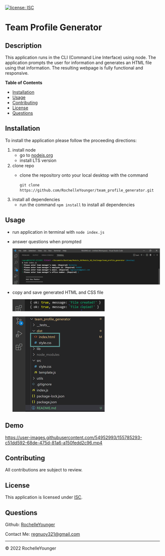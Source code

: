 
  [![license: ISC](https://img.shields.io/badge/License-ISC-lightblue)](https://opensource.org/licenses/ISC)
  
# Team Profile Generator

## Description

This application runs in the CLI (Command Line Interface) using node. The application prompts the user for information and generates an HTML file using that information. The resulting webpage is fully functional and responsive.


**Table of Contents**

  * [Installation](#installation)
  * [Usage](#usage)
  * [Contributing](#contributing)
  * [License](#license)
  * [Questions](#questions)


## Installation

To install the application please follow the proceeding directions: 

 1. install node 
    - go to [nodejs.org](#https://nodejs.org/)
    - install LTS version
 2. clone repo 
    - clone the repository onto your local desktop with the command 

        `git clone https://github.com/RochelleYounger/team_profile_generator.git`
 3. install all dependencies
    - run the command `npm install` to install all dependencies


## Usage

 - run application in terminal with `node index.js`
 - answer questions when prompted
 
    ![image of command in terminal and prompted questions ](./assets/images/img_1.png)
 - copy and save generated HTML and CSS file

    ![successful creation message](./assets/images/img_2.png)
    
    ![image of the created files in file explorer](./assets/images/img_3.png)

## Demo

https://user-images.githubusercontent.com/54952993/155785293-c51dd592-68de-475d-81a6-a150fedd2c96.mp4

## Contributing

All contributions are subject to review.


## License
  
  This application is licensed under [ISC](https://opensource.org/licenses/ISC).


## Questions

Github: [RochelleYounger](https://github.com/RochelleYounger)

Contact Me: [regnuoy321@gmail.com](mailto:regnuoy321@gmail.com)

---
© 2022 RochelleYounger
